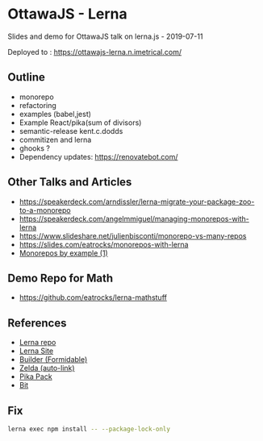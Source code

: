 # OttawaJS - Lerna

Slides and demo for OttawaJS talk on lerna.js - 2019-07-11

Deployed to : <https://ottawajs-lerna.n.imetrical.com/>

## Outline

- monorepo
- refactoring
- examples (babel,jest)
- Example React/pika(sum of divisors)
- semantic-release kent.c.dodds
- commitizen and lerna
- ghooks ?
- Dependency updates: https://renovatebot.com/

## Other Talks and Articles

- https://speakerdeck.com/arndissler/lerna-migrate-your-package-zoo-to-a-monorepo
- https://speakerdeck.com/angelmmiguel/managing-monorepos-with-lerna
- https://www.slideshare.net/julienbisconti/monorepo-vs-many-repos
- https://slides.com/eatrocks/monorepos-with-lerna
- [Monorepos by example (1)](https://codeburst.io/monorepos-by-example-part-1-3a883b49047e)

## Demo Repo for Math

- https://github.com/eatrocks/lerna-mathstuff

## References

- [Lerna repo](https://github.com/lerna/lerna)
- [Lerna Site](https://lerna.js.org/)
- [Builder (Formidable)](https://github.com/FormidableLabs/builder)
- [Zelda (auto-link)](https://github.com/feross/zelda)
- [Pika Pack](https://github.com/pikapkg/pack)
- [Bit](https://github.com/teambit/bit)


## Fix

```bash
lerna exec npm install -- --package-lock-only
```